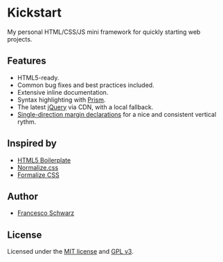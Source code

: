 # Kickstart

My personal HTML/CSS/JS mini framework for quickly starting web projects.

## Features

- HTML5-ready.
- Common bug fixes and best practices included.
- Extensive inline documentation.
- Syntax highlighting with [Prism](http://prismjs.com/).
- The latest [jQuery](http://jquery.com/) via CDN, with a local fallback.
- [Single-direction margin declarations](http://csswizardry.com/2012/06/single-direction-margin-declarations/) for a nice and consistent vertical rythm.

## Inspired by

- [HTML5 Boilerplate](https://github.com/h5bp/html5-boilerplate)
- [Normalize.css](https://github.com/necolas/normalize.css)
- [Formalize CSS](https://github.com/nathansmith/formalize)

## Author

- [Francesco Schwarz](https://github.com/isellsoap/)

## License

Licensed under the [MIT license](http://www.opensource.org/licenses/mit-license) and [GPL v3](http://opensource.org/licenses/GPL-3.0).